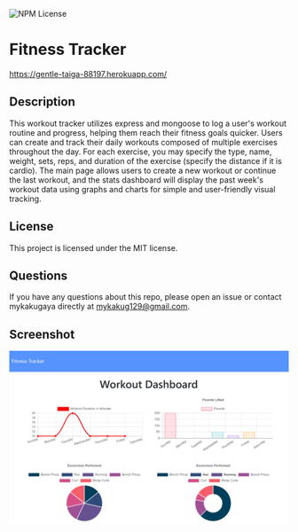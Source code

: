 ![NPM License](https://img.shields.io/static/v1?label=license&message=MIT&color=brightgreen)

# Fitness Tracker
https://gentle-taiga-88197.herokuapp.com/

## Description
This workout tracker utilizes express and mongoose to log a user's workout routine and progress, helping them reach their fitness goals quicker. Users can create and track their daily workouts composed of multiple exercises throughout the day. For each exercise, you may specify the type, name, weight, sets, reps, and duration of the exercise (specify the distance if it is cardio). The main page allows users to create a new workout or continue the last workout, and the stats dashboard will display the past week's workout data using graphs and charts for simple and user-friendly visual tracking.

## License
This project is licensed under the MIT license.

## Questions
If you have any questions about this repo, please open an issue or contact mykakugaya directly at mykakug129@gmail.com.

## Screenshot
![Example Workout Dashboard](./images/example-dashboard.jpg)